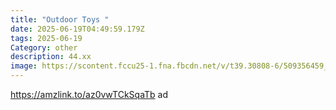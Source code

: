 ```yaml
---
title: "Outdoor Toys "
date: 2025-06-19T04:49:59.179Z
tags: 2025-06-19
Category: other
description: 44.xx
image: https://scontent.fccu25-1.fna.fbcdn.net/v/t39.30808-6/509356459_23969512089367553_1480463051361587858_n.jpg?stp=dst-jpg_p526x296_tt6&_nc_cat=107&ccb=1-7&_nc_sid=aa7b47&_nc_ohc=ivNy8UWGexwQ7kNvwG3m_gR&_nc_oc=AdkORZEoQ4UQaJfIxEWfccp3oh35FINQ7vumA72g1x8tTYjE2DZpbUnLCL9_Q_C9xcg&_nc_zt=23&_nc_ht=scontent.fccu25-1.fna&_nc_gid=XNbTkvsrSQ5FIpjl9yp95Q&oh=00_AfPre6IFm6ZC0_7mBqOdV2Sw7hvzi_EAvDAQB71XjkyY9Q&oe=68596919
---
```

https://amzlink.to/az0vwTCkSqaTb ad